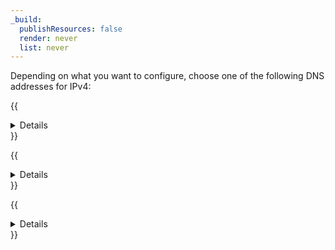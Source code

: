 ```yaml
---
_build:
  publishResources: false
  render: never
  list: never
---
```


Depending on what you want to configure, choose one of the following DNS addresses for IPv4:

{{<details header="Use 1.1.1.1 resolver">}}

```txt
1.1.1.1
1.0.0.1
```

{{</details>}}

{{<details header="Block malware with 1.1.1.1 for Families">}}

```txt
1.1.1.2
1.0.0.2
```

{{</details>}}

{{<details header="Block malware and adult content with 1.1.1.1 for Families">}}

```txt
1.1.1.3
1.0.0.3
```

{{</details>}}
